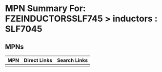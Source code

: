 



# MPN Summary For: FZEINDUCTORSSLF745 > inductors : SLF7045

## MPNs
  

|MPN|Direct Links|Search Links|
| :--- | :--- | :--- |
||||
